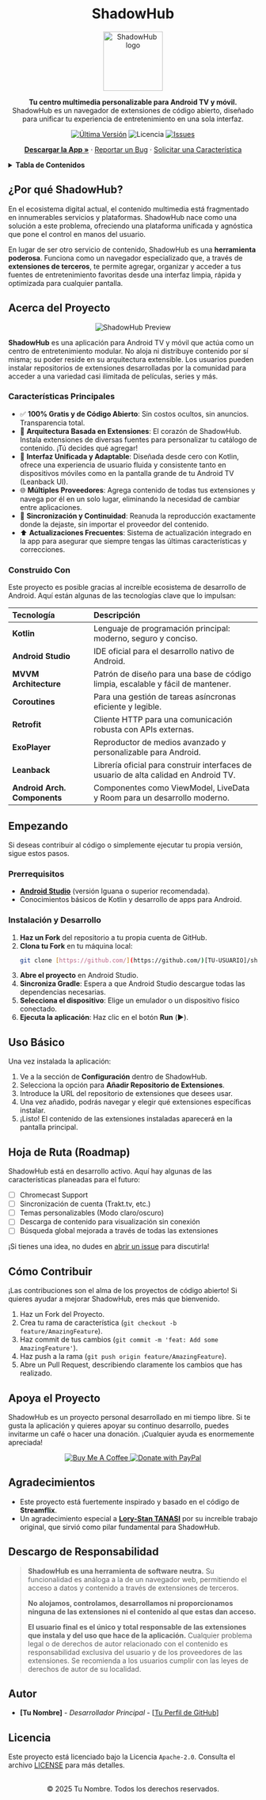 <h1 align="center">ShadowHub</h1>

<p align="center">
  <img src="./assets/logo.png" height="120px" alt="ShadowHub logo" />
</p>

<p align="center">
  <strong>Tu centro multimedia personalizable para Android TV y móvil.</strong>
  <br />
  ShadowHub es un navegador de extensiones de código abierto, diseñado para unificar tu experiencia de entretenimiento en una sola interfaz.
</p>

<p align="center">
    <a href="https://github.com/[TU-USUARIO]/shadowhub/releases/latest"><img src="https://img.shields.io/github/v/release/[TU-USUARIO]/shadowhub?style=for-the-badge&logo=android&color=3DDC84" alt="Última Versión"></a>
    <img src="https://img.shields.io/badge/Licencia-Apache_2.0-blue.svg?style=for-the-badge" alt="Licencia">
    <a href="https://github.com/[TU-USUARIO]/shadowhub/issues"><img src="https://img.shields.io/github/issues/[TU-USUARIO]/shadowhub?style=for-the-badge&logo=github" alt="Issues"></a>
</p>

<p align="center">
  <a href="#descargar"><strong>Descargar la App »</strong></a>
  ·
  <a href="https://github.com/[TU-USUARIO]/shadowhub/issues">Reportar un Bug</a>
  ·
  <a href="https://github.com/[TU-USUARIO]/shadowhub/issues">Solicitar una Característica</a>
</p>

<details>
  <summary><strong>Tabla de Contenidos</strong></summary>

- [¿Por qué ShadowHub?](#por-qué-shadowhub)
- [Acerca del Proyecto](#acerca-del-proyecto)
  - [Características Principales](#características-principales)
  - [Construido Con](#construido-con)
- [Empezando](#empezando)
  - [Prerrequisitos](#prerrequisitos)
  - [Instalación y Desarrollo](#instalación-y-desarrollo)
- [Uso Básico](#uso-básico)
- [Hoja de Ruta (Roadmap)](#hoja-de-ruta-roadmap)
- [Cómo Contribuir](#cómo-contribuir)
- [Apoya el Proyecto](#apoya-el-proyecto)
- [Agradecimientos](#agradecimientos)
- [Descargo de Responsabilidad](#descargo-de-responsabilidad)
- [Autor](#autor)
- [Licencia](#licencia)
</details>

## ¿Por qué ShadowHub?

En el ecosistema digital actual, el contenido multimedia está fragmentado en innumerables servicios y plataformas. ShadowHub nace como una solución a este problema, ofreciendo una plataforma unificada y agnóstica que pone el control en manos del usuario.

En lugar de ser otro servicio de contenido, ShadowHub es una **herramienta poderosa**. Funciona como un navegador especializado que, a través de **extensiones de terceros**, te permite agregar, organizar y acceder a tus fuentes de entretenimiento favoritas desde una interfaz limpia, rápida y optimizada para cualquier pantalla.

## Acerca del Proyecto

<p align="center">
  <img src="./.github/docs/screenshot.png" alt="ShadowHub Preview">
</p>

**ShadowHub** es una aplicación para Android TV y móvil que actúa como un centro de entretenimiento modular. No aloja ni distribuye contenido por sí misma; su poder reside en su arquitectura extensible. Los usuarios pueden instalar repositorios de extensiones desarrolladas por la comunidad para acceder a una variedad casi ilimitada de películas, series y más.

### Características Principales

* ✅ **100% Gratis y de Código Abierto**: Sin costos ocultos, sin anuncios. Transparencia total.
* 🧩 **Arquitectura Basada en Extensiones**: El corazón de ShadowHub. Instala extensiones de diversas fuentes para personalizar tu catálogo de contenido. ¡Tú decides qué agregar!
* 📱 **Interfaz Unificada y Adaptable**: Diseñada desde cero con Kotlin, ofrece una experiencia de usuario fluida y consistente tanto en dispositivos móviles como en la pantalla grande de tu Android TV (Leanback UI).
* 🌐 **Múltiples Proveedores**: Agrega contenido de todas tus extensiones y navega por él en un solo lugar, eliminando la necesidad de cambiar entre aplicaciones.
* 🔄 **Sincronización y Continuidad**: Reanuda la reproducción exactamente donde la dejaste, sin importar el proveedor del contenido.
* ⬆️ **Actualizaciones Frecuentes**: Sistema de actualización integrado en la app para asegurar que siempre tengas las últimas características y correcciones.

### Construido Con

Este proyecto es posible gracias al increíble ecosistema de desarrollo de Android. Aquí están algunas de las tecnologías clave que lo impulsan:

| Tecnología | Descripción |
| :--- | :--- |
| **Kotlin** | Lenguaje de programación principal: moderno, seguro y conciso. |
| **Android Studio** | IDE oficial para el desarrollo nativo de Android. |
| **MVVM Architecture** | Patrón de diseño para una base de código limpia, escalable y fácil de mantener. |
| **Coroutines** | Para una gestión de tareas asíncronas eficiente y legible. |
| **Retrofit** | Cliente HTTP para una comunicación robusta con APIs externas. |
| **ExoPlayer** | Reproductor de medios avanzado y personalizable para Android. |
| **Leanback** | Librería oficial para construir interfaces de usuario de alta calidad en Android TV. |
| **Android Arch. Components**| Componentes como ViewModel, LiveData y Room para un desarrollo moderno. |

## Empezando

Si deseas contribuir al código o simplemente ejecutar tu propia versión, sigue estos pasos.

### Prerrequisitos

* **[Android Studio](https://developer.android.com/studio)** (versión Iguana o superior recomendada).
* Conocimientos básicos de Kotlin y desarrollo de apps para Android.

### Instalación y Desarrollo

1.  **Haz un Fork** del repositorio a tu propia cuenta de GitHub.
2.  **Clona tu Fork** en tu máquina local:
    ```bash
    git clone [https://github.com/](https://github.com/)[TU-USUARIO]/shadowhub.git
    ```
3.  **Abre el proyecto** en Android Studio.
4.  **Sincroniza Gradle**: Espera a que Android Studio descargue todas las dependencias necesarias.
5.  **Selecciona el dispositivo**: Elige un emulador o un dispositivo físico conectado.
6.  **Ejecuta la aplicación**: Haz clic en el botón **Run** (▶️).

## Uso Básico

Una vez instalada la aplicación:
1.  Ve a la sección de **Configuración** dentro de ShadowHub.
2.  Selecciona la opción para **Añadir Repositorio de Extensiones**.
3.  Introduce la URL del repositorio de extensiones que desees usar.
4.  Una vez añadido, podrás navegar y elegir qué extensiones específicas instalar.
5.  ¡Listo! El contenido de las extensiones instaladas aparecerá en la pantalla principal.

## Hoja de Ruta (Roadmap)

ShadowHub está en desarrollo activo. Aquí hay algunas de las características planeadas para el futuro:

-   [ ]  Chromecast Support
-   [ ] Sincronización de cuenta (Trakt.tv, etc.)
-   [ ] Temas personalizables (Modo claro/oscuro)
-   [ ] Descarga de contenido para visualización sin conexión
-   [ ] Búsqueda global mejorada a través de todas las extensiones

¡Si tienes una idea, no dudes en [abrir un issue](https://github.com/[TU-USUARIO]/shadowhub/issues) para discutirla!

## Cómo Contribuir

¡Las contribuciones son el alma de los proyectos de código abierto! Si quieres ayudar a mejorar ShadowHub, eres más que bienvenido.

1.  Haz un Fork del Proyecto.
2.  Crea tu rama de característica (`git checkout -b feature/AmazingFeature`).
3.  Haz commit de tus cambios (`git commit -m 'feat: Add some AmazingFeature'`).
4.  Haz push a la rama (`git push origin feature/AmazingFeature`).
5.  Abre un Pull Request, describiendo claramente los cambios que has realizado.

## Apoya el Proyecto

ShadowHub es un proyecto personal desarrollado en mi tiempo libre. Si te gusta la aplicación y quieres apoyar su continuo desarrollo, puedes invitarme un café o hacer una donación. ¡Cualquier ayuda es enormemente apreciada!

<p align="center">
  <a href="https://www.buymeacoffee.com/tu-usuario-coffee">
    <img src="https://img.shields.io/badge/Buy_Me_A_Coffee-FFDD00?style=for-the-badge&logo=buy-me-a-coffee&logoColor=black" alt="Buy Me A Coffee">
  </a>
  <a href="https://paypal.me/tu-usuario-paypal">
    <img src="https://img.shields.io/badge/PayPal-00457C?style=for-the-badge&logo=paypal&logoColor=white" alt="Donate with PayPal">
  </a>
</p>

## Agradecimientos

-   Este proyecto está fuertemente inspirado y basado en el código de **Streamflix**.
-   Un agradecimiento especial a **[Lory-Stan TANASI](https://github.com/stantanasi)** por su increíble trabajo original, que sirvió como pilar fundamental para ShadowHub.

## Descargo de Responsabilidad

> **ShadowHub es una herramienta de software neutra.** Su funcionalidad es análoga a la de un navegador web, permitiendo el acceso a datos y contenido a través de extensiones de terceros.
> 
> **No alojamos, controlamos, desarrollamos ni proporcionamos ninguna de las extensiones ni el contenido al que estas dan acceso.**
>
> **El usuario final es el único y total responsable de las extensiones que instala y del uso que hace de la aplicación.** Cualquier problema legal o de derechos de autor relacionado con el contenido es responsabilidad exclusiva del usuario y de los proveedores de las extensiones. Se recomienda a los usuarios cumplir con las leyes de derechos de autor de su localidad.

## Autor

-   **[Tu Nombre]** - *Desarrollador Principal* - [[Tu Perfil de GitHub](https://github.com/[TU-USUARIO])]

## Licencia

Este proyecto está licenciado bajo la Licencia `Apache-2.0`. Consulta el archivo [LICENSE](LICENSE) para más detalles.

<p align="center">
  <br />
  © 2025 Tu Nombre. Todos los derechos reservados.
</p>
